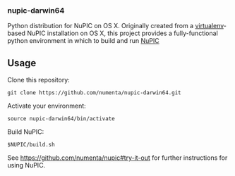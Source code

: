 ### nupic-darwin64

Python distribution for NuPIC on OS X.  Originally created from a
[virtualenv](http://www.virtualenv.org/en/latest/)-based NuPIC installation
on OS X, this project provides a fully-functional python environment in which
to build and run [NuPIC](https://github.com/numenta/nupic)

## Usage

Clone this repository:

    git clone https://github.com/numenta/nupic-darwin64.git

Activate your environment:

    source nupic-darwin64/bin/activate

Build NuPIC:

    $NUPIC/build.sh

See https://github.com/numenta/nupic#try-it-out for further instructions for
using NuPIC.
